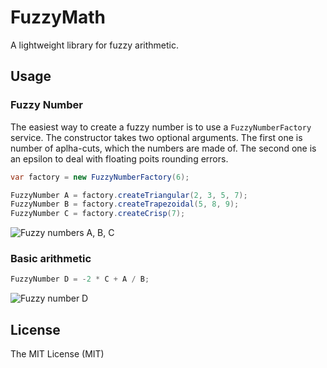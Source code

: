 # FuzzyMath
A lightweight library for fuzzy arithmetic.

## Usage

### Fuzzy Number
The easiest way to create a fuzzy number is to use a `FuzzyNumberFactory` service. The constructor takes two optional arguments. The first one is number of aplha-cuts, which the numbers are made of. The second one is an epsilon to deal with floating poits rounding errors.
```c#
var factory = new FuzzyNumberFactory(6);

FuzzyNumber A = factory.createTriangular(2, 3, 5, 7);
FuzzyNumber B = factory.createTrapezoidal(5, 8, 9);
FuzzyNumber C = factory.createCrisp(7);
```

![Fuzzy numbers A, B, C](https://cloud.githubusercontent.com/assets/7131153/14114119/17a45572-f5d6-11e5-916d-452b434f4650.PNG)

### Basic arithmetic
```c#
FuzzyNumber D = -2 * C + A / B;
```

![Fuzzy number D](https://cloud.githubusercontent.com/assets/7131153/14114121/18576d74-f5d6-11e5-87f0-4a075f1b1d5d.PNG)

## License
The MIT License (MIT)
